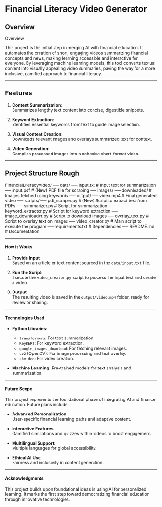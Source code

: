 # Financial Literacy Video Generator  

## **Overview**  
Overview

This project is the initial step in merging AI with financial education. It automates the creation of short, engaging videos summarizing financial concepts and news, making learning accessible and interactive for everyone. By leveraging machine learning models, this tool converts textual content into visually appealing video summaries, paving the way for a more inclusive, gamified approach to financial literacy.
   
---

## **Features**  
1. **Content Summarization**:  
   Summarizes lengthy text content into concise, digestible snippets.  

2. **Keyword Extraction**:  
   Identifies essential keywords from text to guide image selection.  

3. **Visual Content Creation**:  
   Downloads relevant images and overlays summarized text for context.  

4. **Video Generation**:  
   Compiles processed images into a cohesive short-format video.  

---

## **Project Structure Rough**  


FinancialLiteracyVideo/
── data/
   ── input.txt           # Input text for summarization
   ── input.pdf           # (New) PDF file for scraping
── images/
   ── downloaded/         # Images fetched using keywords
── output/
   ── video.mp4           # Final generated video
── scripts/
   ── pdf_scraper.py      # (New) Script to extract text from PDFs
   ── summarizer.py       # Script for summarization
   ── keyword_extractor.py # Script for keyword extraction
   ── image_downloader.py  # Script to download images
   ── overlay_text.py     # Script to overlay text on images
   ── video_creator.py    # Main script to execute the program
── requirements.txt        # Dependencies
── README.md               # Documentation

---

#### **How It Works**  

1. **Provide Input**:  
   Based on an article or text content sourced in the `data/input.txt` file.  

2. **Run the Script**:  
   Execute the `video_creator.py` script to process the input text and create a video.  

3. **Output**:  
   The resulting video is saved in the `output/video.mp4` folder, ready for review or sharing.  

---

#### **Technologies Used**  
- **Python Libraries**:  
  - `transformers`: For text summarization.  
  - `KeyBERT`: For keyword extraction.  
  - `google_images_download`: For fetching relevant images.  
  - `cv2` (OpenCV): For image processing and text overlay.  
  - `skvideo`: For video creation. 

- **Machine Learning**: Pre-trained models for text analysis and summarization.  

---

#### **Future Scope**  

This project represents the foundational phase of integrating AI and finance education. Future plans include:  
- **Advanced Personalization**:  
  User-specific financial learning paths and adaptive content.  

- **Interactive Features**:  
  Gamified simulations and quizzes within videos to boost engagement.  

- **Multilingual Support**:  
  Multiple languages for global accessibility.  

- **Ethical AI Use**:  
  Fairness and inclusivity in content generation.  

---

#### **Acknowledgments**  
This project builds upon foundational ideas in using AI for personalized learning. It marks the first step toward democratizing financial education through innovative technologies.  






